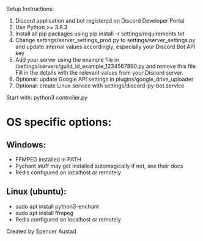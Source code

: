 Setup Instructions:
1. Discord application and bot registered on Discord Developer Portal
2. Use Python >= 3.8.3
3. Install all pip packages using pip install -r settings/requirements.txt
4. Change settings/server_settings_prod.py to settings/server_settings.py and update internal values accordingly, especially your Discord Bot API key
5. Add your server using the example file in /settings/servers/guild_id_example_1234567890.py and remove this file. Fill in the details with the relevant values from your Discord server.
6. Optional: update Google API settings in plugins/google_drive_uploader
7. Optional: create Linux service with settings/discord-py-bot.service

Start with: python3 controller.py

# OS specific options:
## Windows:
* FFMPEG installed in PATH
* Pychant stuff may get installed automagically if not, see their docs
* Redis configured on localhost or remotely

## Linux (ubuntu):
* sudo apt install python3-enchant
* sudo apt install ffmpeg
* Redis configured on localhost or remotely


Created by Spencer Austad
